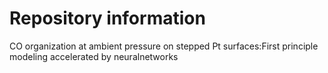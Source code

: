 # Repository information
CO organization at ambient pressure on stepped Pt surfaces:First principle modeling accelerated by neuralnetworks
